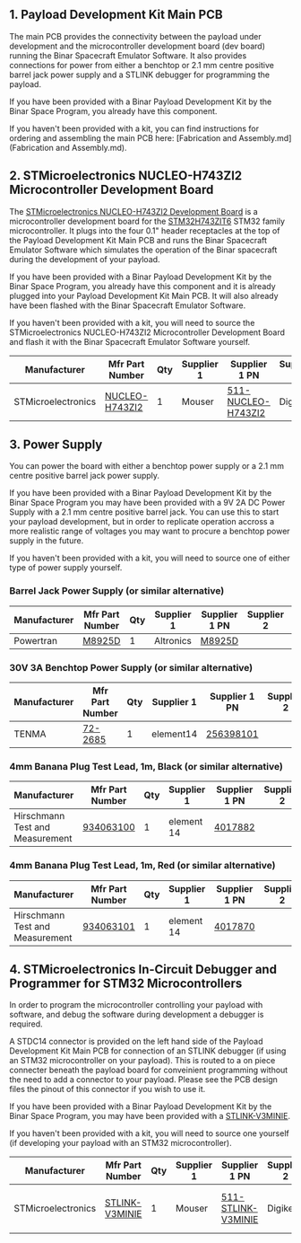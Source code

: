 ## 1. Payload Development Kit Main PCB
The main PCB provides the connectivity between the payload under development and the microcontroller development board (dev board) running the Binar Spacecraft Emulator Software. It also provides connections for power from either a benchtop or 2.1 mm centre positive barrel jack power supply and a STLINK debugger for programming the payload.

If you have been provided with a Binar Payload Development Kit by the Binar Space Program, you already have this component.

If you haven't been provided with a kit, you can find instructions for ordering and assembling the main PCB here: [Fabrication and Assembly.md](Fabrication and Assembly.md).

## 2. STMicroelectronics NUCLEO-H743ZI2 Microcontroller Development Board
The [STMicroelectronics NUCLEO-H743ZI2 Development Board](https://www.st.com/en/evaluation-tools/nucleo-h743zi.html) is a microcontroller development board for the [STM32H743ZIT6](https://www.st.com/en/microcontrollers-microprocessors/stm32h743zi.html) STM32 family microcontroller. It plugs into the four 0.1" header receptacles at the top of the Payload Development Kit Main PCB and runs the Binar Spacecraft Emulator Software which simulates the operation of the Binar spacecraft during the development of your payload.

If you have been provided with a Binar Payload Development Kit by the Binar Space Program, you already have this component and it is already plugged into your Payload Development Kit Main PCB. It will also already have been flashed with the Binar Spacecraft Emulator Software.

If you haven't been provided with a kit, you will need to source the STMicroelectronics NUCLEO-H743ZI2 Microcontroller Development Board and flash it with the Binar Spacecraft Emulator Software yourself.

| Manufacturer | Mfr Part Number | Qty | Supplier 1 | Supplier 1 PN | Supplier 2 | Supplier 2 PN |
|--------------|-----------------|-----|------------|---------------|------------|---------------|
| STMicroelectronics | [NUCLEO-H743ZI2](https://www.st.com/en/evaluation-tools/nucleo-h743zi.html) | 1 | Mouser | [511-NUCLEO-H743ZI2](https://www.mouser.com/ProductDetail/STMicroelectronics/NUCLEO-H743ZI2) | Digikey | [497-19452-ND](https://www.digikey.com/en/products/detail/stmicroelectronics/NUCLEO-H743ZI2/10130892)|

## 3. Power Supply
You can power the board with either a benchtop power supply or a 2.1 mm centre positive barrel jack power supply.

If you have been provided with a Binar Payload Development Kit by the Binar Space Program you may have been provided with a 9V 2A DC Power Supply with a 2.1 mm centre positive barrel jack. You can use this to start your payload development, but in order to replicate operation accross a more realistic range of voltages you may want to procure a benchtop power supply in the future.

If you haven't been provided with a kit, you will need to source one of either type of power supply yourself.

### Barrel Jack Power Supply (or similar alternative)
| Manufacturer | Mfr Part Number | Qty | Supplier 1 | Supplier 1 PN | Supplier 2 | Supplier 2 PN |
|--------------|-----------------|-----|------------|---------------|------------|---------------|
| Powertran | [M8925D](https://www.altronics.com.au/p/m8925d-powertran-9v-dc-2a-fixed-2.1mm-tip-appliance-plugpack/) | 1 | Altronics | [M8925D](https://www.altronics.com.au/p/m8925d-powertran-9v-dc-2a-fixed-2.1mm-tip-appliance-plugpack/) | | |

### 30V 3A Benchtop Power Supply (or similar alternative)
| Manufacturer | Mfr Part Number | Qty | Supplier 1 | Supplier 1 PN | Supplier 2 | Supplier 2 PN |
|--------------|-----------------|-----|------------|---------------|------------|---------------|
| TENMA | [	72-2685](https://au.element14.com/tenma/72-2685/bench-power-supply-1-ch-30v-3a/dp/256398101) | 1 | element14 | [256398101](https://au.element14.com/tenma/72-2685/bench-power-supply-1-ch-30v-3a/dp/256398101) | | |

### 4mm Banana Plug Test Lead, 1m, Black (or similar alternative)
| Manufacturer | Mfr Part Number | Qty | Supplier 1 | Supplier 1 PN | Supplier 2 | Supplier 2 PN |
|--------------|-----------------|-----|------------|---------------|------------|---------------|
| Hirschmann Test and Measurement | [934063100](https://www.sks-kontakt.de/en/test-measurement/products/product?nr=9340631) | 1 | element 14 | [4017882](https://au.element14.com/hirschmann-testmeasurement/934063100/test-lead-blk-1m-60v-32a/dp/4017882) | | |

### 4mm Banana Plug Test Lead, 1m, Red (or similar alternative)
| Manufacturer | Mfr Part Number | Qty | Supplier 1 | Supplier 1 PN | Supplier 2 | Supplier 2 PN |
|--------------|-----------------|-----|------------|---------------|------------|---------------|
| Hirschmann Test and Measurement | [934063101](https://www.sks-kontakt.de/en/test-measurement/products/product?nr=9340631) | 1 | element 14 | [4017870](https://au.element14.com/hirschmann-testmeasurement/934063101/test-lead-red-1m-60v-32a/dp/4017870) | | |

## 4. STMicroelectronics In-Circuit Debugger and Programmer for STM32 Microcontrollers
In order to program the microcontroller controlling your payload with software, and debug the software during development a debugger is required.

A STDC14 connector is provided on the left hand side of the Payload Development Kit Main PCB for connection of an STLINK debugger (if using an STM32 microcontroller on your payload). This is routed to a on piece connecter beneath the payload board for conveinient programming without the need to add a connector to your payload. Please see the PCB design files the pinout of this connector if you wish to use it.

If you have been provided with a Binar Payload Development Kit by the Binar Space Program, you may have been provided with a [STLINK-V3MINIE](https://www.st.com/en/development-tools/stlink-v3minie.html).

If you haven't been provided with a kit, you will need to source one yourself (if developing your payload with an STM32 microcontroller).

| Manufacturer | Mfr Part Number | Qty | Supplier 1 | Supplier 1 PN | Supplier 2 | Supplier 2 PN |
|--------------|-----------------|-----|------------|---------------|------------|---------------|
| STMicroelectronics | [STLINK-V3MINIE](https://www.st.com/en/development-tools/stlink-v3minie.html) | 1 | Mouser | [511-STLINK-V3MINIE](https://au.mouser.com/ProductDetail/511-STLINK-V3MINIE) | Digikey | [497-STLINK-V3MINIE-ND](https://www.digikey.com.au/en/products/detail/stmicroelectronics/STLINK-V3MINIE/16284301)|
